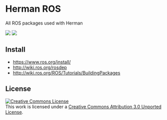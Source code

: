 
# Herman ROS

All ROS packages used with Herman

[<img src="https://img.youtube.com/vi/UDRlp8UcjIE/0.jpg">](https://youtu.be/UDRlp8UcjIE)
[<img src="https://img.youtube.com/vi/h_7xkxqCnUc/0.jpg">](https://youtu.be/h_7xkxqCnUc)

## Install

- https://www.ros.org/install/
- http://wiki.ros.org/rosdep
- http://wiki.ros.org/ROS/Tutorials/BuildingPackages

## License
<a rel="license" href="http://creativecommons.org/licenses/by/3.0/"><img alt="Creative Commons License" style="border-width:0" src="https://i.creativecommons.org/l/by/3.0/88x31.png" /></a><br />This work is licensed under a <a rel="license" href="http://creativecommons.org/licenses/by/3.0/">Creative Commons Attribution 3.0 Unported License</a>.
